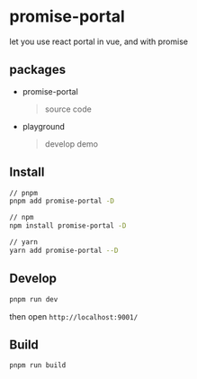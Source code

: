 # promise-portal

let you use react portal in vue, and with promise

## packages

- promise-portal

  > source code

- playground

  > develop demo

## Install

```bash
// pnpm
pnpm add promise-portal -D

// npm
npm install promise-portal -D

// yarn
yarn add promise-portal --D
```

## Develop

```bash
pnpm run dev
```

then open `http://localhost:9001/`

## Build

```bash
pnpm run build
```
